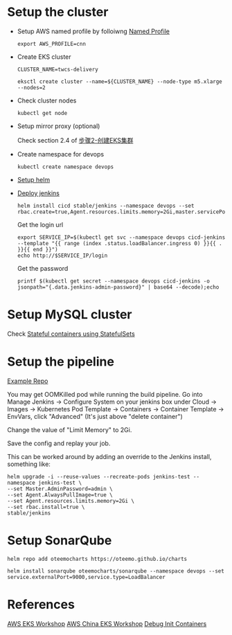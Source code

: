 # Setup the cluster
* Setup AWS named profile by folloiwng [Named Profile](https://docs.aws.amazon.com/cli/latest/userguide/cli-configure-profiles.html)
    ```
    export AWS_PROFILE=cnn 
    ```
* Create EKS cluster
  ```
  CLUSTER_NAME=twcs-delivery

  eksctl create cluster --name=${CLUSTER_NAME} --node-type m5.xlarge --nodes=2
  ```
* Check cluster nodes
  ```
  kubectl get node
  ```
* Setup mirror proxy (optional)

  Check section 2.4 of [步骤2-创建EKS集群](https://github.com/aws-samples/eks-workshop-greater-china/blob/master/china/2020_EKS_Launch_Workshop/%E6%AD%A5%E9%AA%A42-%E5%88%9B%E5%BB%BAEKS%E9%9B%86%E7%BE%A4.md) 
* Create namespace for devops
  ```
  kubectl create namespace devops
  ```
* [Setup helm](https://eksworkshop.com/beginner/060_helm/)
* [Deploy jenkins](https://eksworkshop.com/intermediate/210_jenkins/)
  ```
  helm install cicd stable/jenkins --namespace devops --set rbac.create=true,Agent.resources.limits.memory=2Gi,master.servicePort=80,master.serviceType=LoadBalancer
  ```
  Get the login url
  ```
  export SERVICE_IP=$(kubectl get svc --namespace devops cicd-jenkins --template "{{ range (index .status.loadBalancer.ingress 0) }}{{ . }}{{ end }}")
  echo http://$SERVICE_IP/login
  ```
  Get the password
  
  ```
  printf $(kubectl get secret --namespace devops cicd-jenkins -o jsonpath="{.data.jenkins-admin-password}" | base64 --decode);echo
  ```

# Setup MySQL cluster
Check [Stateful containers using StatefulSets](https://eksworkshop.com/beginner/170_statefulset/)
# Setup the pipeline

[Example Repo](https://github.com/ryandjf/example-product-service)

You may get OOMKilled pod while running the build pipeline. Go into Manage Jenkins -> Configure System on your jenkins box under Cloud -> Images -> Kubernetes Pod Template -> Containers -> Container Template -> EnvVars, click "Advanced" (It's just above "delete container")

Change the value of "Limit Memory" to 2Gi.

Save the config and replay your job. 

This can be worked around by adding an override to the Jenkins install, something like:
```
helm upgrade -i --reuse-values --recreate-pods jenkins-test --namespace jenkins-test \
--set Master.AdminPassword=admin \
--set Agent.AlwaysPullImage=true \
--set Agent.resources.limits.memory=2Gi \
--set rbac.install=true \
stable/jenkins
```

# Setup SonarQube
  ```
  helm repo add oteemocharts https://oteemo.github.io/charts
  
  helm install sonarqube oteemocharts/sonarqube --namespace devops --set service.externalPort=9000,service.type=LoadBalancer
  ```
# References
[AWS EKS Workshop](https://eksworkshop.com/)
[AWS China EKS Workshop](https://github.com/aws-samples/eks-workshop-greater-china)
[Debug Init Containers](https://kubernetes.io/docs/tasks/debug-application-cluster/debug-init-containers/)
